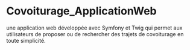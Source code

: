 # Covoiturage_ApplicationWeb
une application web développée avec Symfony et Twig qui permet aux utilisateurs de proposer ou de rechercher des trajets de covoiturage en toute simplicité.
